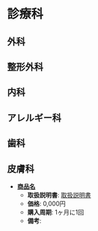診療科
====

外科
----

整形外科
----

内科
----

アレルギー科
----

歯科
----

皮膚科
----

- [**商品名**](official-page)
  - **取扱説明書**: [取扱説明書](manual-page-url)
  - **価格**: 0,000円
  - **購入周期**: 1ヶ月に1回
  - **備考**:
